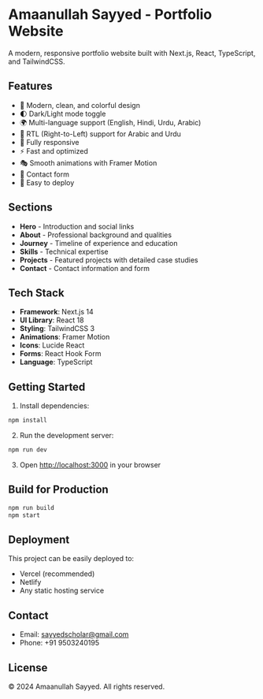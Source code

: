 # Amaanullah Sayyed - Portfolio Website

A modern, responsive portfolio website built with Next.js, React, TypeScript, and TailwindCSS.

## Features

- 🎨 Modern, clean, and colorful design
- 🌓 Dark/Light mode toggle
- 🌍 Multi-language support (English, Hindi, Urdu, Arabic)
- 📝 RTL (Right-to-Left) support for Arabic and Urdu
- 📱 Fully responsive
- ⚡ Fast and optimized
- 🎭 Smooth animations with Framer Motion
- 📧 Contact form
- 🚀 Easy to deploy

## Sections

- **Hero** - Introduction and social links
- **About** - Professional background and qualities
- **Journey** - Timeline of experience and education
- **Skills** - Technical expertise
- **Projects** - Featured projects with detailed case studies
- **Contact** - Contact information and form

## Tech Stack

- **Framework**: Next.js 14
- **UI Library**: React 18
- **Styling**: TailwindCSS 3
- **Animations**: Framer Motion
- **Icons**: Lucide React
- **Forms**: React Hook Form
- **Language**: TypeScript

## Getting Started

1. Install dependencies:
```bash
npm install
```

2. Run the development server:
```bash
npm run dev
```

3. Open [http://localhost:3000](http://localhost:3000) in your browser

## Build for Production

```bash
npm run build
npm start
```

## Deployment

This project can be easily deployed to:
- Vercel (recommended)
- Netlify
- Any static hosting service

## Contact

- Email: sayyedscholar@gmail.com
- Phone: +91 9503240195

## License

© 2024 Amaanullah Sayyed. All rights reserved.
